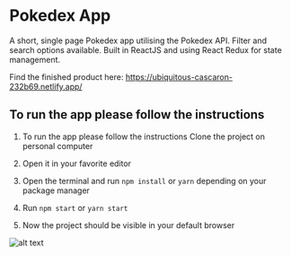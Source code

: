 # Pokedex App

A short, single page Pokedex app utilising the Pokedex API. Filter and search options available. Built in ReactJS and using React Redux for state management.

Find the finished product here: https://ubiquitous-cascaron-232b69.netlify.app/

## To run the app please follow the instructions


1. To run the app please follow the instructions
   Clone the project on personal computer

2. Open it in your favorite editor

3. Open the terminal and run `npm install` or `yarn` depending on your package manager

4. Run `npm start` or `yarn start`

5. Now the project should be visible in your default browser

![alt text](https://res.cloudinary.com/dbq4xtolf/image/upload/w_0.3,h_0.3,c_scale/portfolio/Pokedex.webp "First screenshot")
